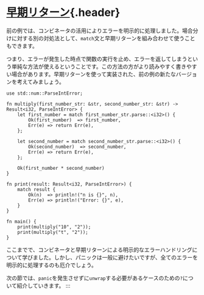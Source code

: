 # [早期リターン](#早期リターン){.header}

前の例では、コンビネータの活用によりエラーを明示的に処理しました。場合分けに対する別の対処法として、`match`文と早期リターンを組み合わせて使うこともできます。

つまり、エラーが発生した時点で関数の実行を止め、エラーを返してしまうという単純な方法が使えるということです。この方法の方がより読みやすく書きやすい場合があります。早期リターンを使って実装された、前の例の新たなバージョンを考えてみましょう。

    use std::num::ParseIntError;

    fn multiply(first_number_str: &str, second_number_str: &str) -> Result<i32, ParseIntError> {
        let first_number = match first_number_str.parse::<i32>() {
            Ok(first_number)  => first_number,
            Err(e) => return Err(e),
        };

        let second_number = match second_number_str.parse::<i32>() {
            Ok(second_number)  => second_number,
            Err(e) => return Err(e),
        };

        Ok(first_number * second_number)
    }

    fn print(result: Result<i32, ParseIntError>) {
        match result {
            Ok(n)  => println!("n is {}", n),
            Err(e) => println!("Error: {}", e),
        }
    }

    fn main() {
        print(multiply("10", "2"));
        print(multiply("t", "2"));
    }

ここまでで、コンビネータと早期リターンによる明示的なエラーハンドリングについて学びました。しかし、パニックは一般に避けたいですが、全てのエラーを明示的に処理するのも厄介でしょう。

次の節では、`panic`を発生させずに`unwrap`する必要があるケースのための`?`について紹介していきます。
:::

